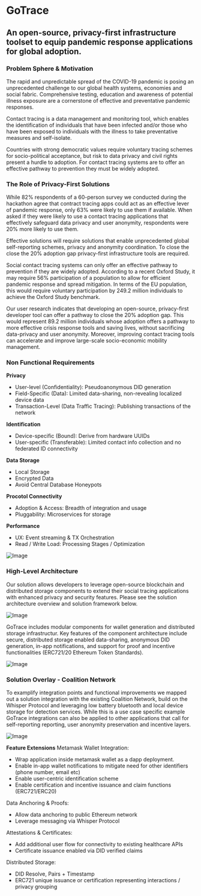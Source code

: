 # **GoTrace**
## **An open-source, privacy-first infrastructure toolset to equip pandemic response applications for global adoption.**

### **Problem Sphere & Motivation**

The rapid and unpredictable spread of the COVID-19 pandemic is posing an unprecedented challenge to our global health systems, economies and social fabric. Comprehensive testing, education and awareness of potential illness exposure are a cornerstone of effective and preventative pandemic responses.

Contact tracing is a data management and monitoring tool, which enables the identification of individuals that have been infected and/or those who have been exposed to individuals with the illness to take preventative measures and self-isolate.

Countries with strong democratic values require voluntary tracing schemes for socio-political acceptance, but risk to data privacy and civil rights present a hurdle to adoption. For contact tracing systems are to offer an effective pathway to prevention they must be widely adopted.

### **The Role of Privacy-First Solutions**

While 82% respondents of a 60-person survey we conducted during the hackathon agree that contract tracing apps could act as an effective lever of pandemic response, only 63% were likely to use them if available. When asked if they were likely to use a contact tracing applications that effectively safeguard data privacy and user anonymity, respondents were 20% more likely to use them.

Effective solutions will require solutions that enable unprecedented global self-reporting schemes, privacy and anonymity coordination. To close the close the 20% adoption gap privacy-first infrastructure tools are required.

Social contact tracing systems can only offer an effective pathway to prevention if they are widely adopted. According to a recent Oxford Study, it may require 56% participation of a population to allow for efficient pandemic response and spread mitigation. In terms of the EU population, this would require voluntary participation by 249.2 million individuals to achieve the Oxford Study benchmark.

Our user research indicates that developing an open-source, privacy-first developer tool can offer a pathway to close the 20% adoption gap. This would represent 89.2 million individuals whose adoption offers a pathway to more effective crisis response tools and saving lives, without sacrificing data-privacy and user anonymity. Moreover, improving contact tracing tools can accelerate and improve large-scale socio-economic mobility management.

### **Non Functional Requirements**

**Privacy**
- User-level (Confidentiality): Pseudoanonymous DID generation
- Field-Specific (Data): Limited data-sharing, non-revealing localized device data
- Transaction-Level (Data Traffic Tracing): Publishing transactions of the network

**Identification**
- Device-specific (Bound): Derive from hardware UUIDs
- User-specific (Transferable): Limited contact info collection and no federated ID connectivity

**Data Storage**
- Local Storage
- Encrypted Data
- Avoid Central Database Honeypots

**Procotol Connectivity**
- Adoption & Access: Breadth of integration and usage
- Pluggability: Microservices for storage

**Performance**
- UX: Event streaming & TX Orchestration
- Read / Write Load: Processing Stages / Optimization

![Image](https://user-images.githubusercontent.com/60437465/80346227-50ae6380-8862-11ea-8a28-dc2e2e94299a.png)


### **High-Level Architecture**

Our solution allows developers to leverage open-source blockchain and distributed storage components to extend their social tracing applications with enhanced privacy and security features. Please see the solution architecture overview and solution framework below. 

![Image](https://user-images.githubusercontent.com/60437465/80346122-2492e280-8862-11ea-8964-043f8aeda7e7.png)

GoTrace includes modular components for wallet generation and distributed storage infrastructur. Key features of the component architecture include secure, distributed storage enabled data-sharing, anonymous DID generation, in-app notifications, and support for proof and incentive functionalities (ERC721/20 Ethereum Token Standards).

![Image](https://user-images.githubusercontent.com/60437465/80346133-2a88c380-8862-11ea-8781-393c94743ebb.png)

### **Solution Overlay - Coalition Network**

To examplify integration points and functional improvements we mapped out a solution integration with the existing Coalition Network, build on the Whisper Protocol and leveraging low battery bluetooth and local device storage for detection services.  While this is a use case specific example GoTrace integrations can also be applied to other applications that call for self-reporting reporting, user anonymity preservation and incentive layers.

![Image](https://user-images.githubusercontent.com/60437465/80346239-53a95400-8862-11ea-8bdd-2841415d6cd3.png)

**Feature Extensions**
Metamask Wallet Integration:
- Wrap application inside metamask wallet as a dapp deployment. 
- Enable in-app wallet notifications to mitigate need for other identifiers (phone number, email etc)
- Enable user-centric identification scheme
- Enable certification and incentive issuance and claim functions (ERC721/ERC20)

Data Anchoring & Proofs:
- Allow data anchoring to public Ethereum network
- Leverage messaging via Whisper Protocol

Attestations & Certificates:
- Add additional user flow for connectivity to existing healthcare APIs
- Certificate issuance enabled via DID verified claims

Distributed Storage:
- DID Resolve, Pairs + Timestamp
- ERC721 unique issuance or certification representing interactions / privacy grouping

